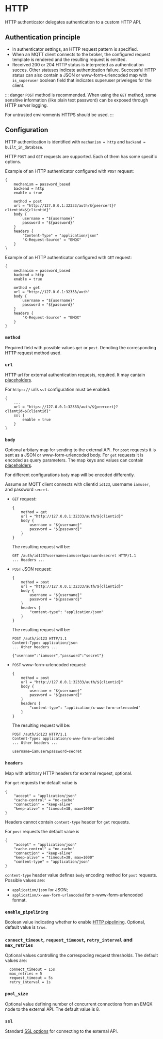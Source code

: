 # HTTP

HTTP authenticator delegates authentication to a custom HTTP API.

## Authentication principle

* In authenticator settings, an HTTP request pattern is specified.
* When an MQTT client connects to the broker, the configured request template is rendered and the resulting request is emitted.
* Received 200 or 204 HTTP status is interpreted as authentication succes. Other statuses indicate authentication failure.
Successful HTTP status can also contain a JSON or www-form-urlencoded map with `is_superuser` boolean field
that indicates superuser priveleges for the client.

::: danger
`POST` method is recommended. When using the `GET` method, some sensitive information (like plain text password) can be exposed through HTTP server logging.

For untrusted environments HTTPS should be used.
:::

## Configuration

HTTP authentication is identified with `mechanism = http` and `backend = built_in_database`.

HTTP `POST` and `GET` requests are supported. Each of them has some specific options.

Example of an HTTP authenticator configured with `POST` request:

```hocon
{
    mechanism = password_based
    backend = http
    enable = true

    method = post
    url = "http://127.0.0.1:32333/auth/${peercert}?clientid=${clientid}"
    body {
        username = "${username}"
        password = "${password}"
    }
    headers {
        "Content-Type" = "application/json"
        "X-Request-Source" = "EMQX"
    }
}
```

Example of an HTTP authenticator configured with `GET` request:

```hocon
{
    mechanism = password_based
    backend = http
    enable = true

    method = get
    url = "http://127.0.0.1:32333/auth"
    body {
        username = "${username}"
        password = "${password}"
    }
    headers {
        "X-Request-Source" = "EMQX"
    }
}
```

### `method`

Required field with possible values `get` or `post`. Denoting the corresponding HTTP request method used.

### `url`

HTTP url for external authentication requests, required. It may cantain [placeholders](./authn.md#authentication-placeholders).

For `https://` urls `ssl` configuration must be enabled:

```hocon
{
    ...
    url = "https://127.0.0.1:32333/auth/${peercert}?clientid=${clientid}"
    ssl {
        enable = true
    }
}

```

### `body`

Optional arbitary map for sending to the external API. For `post` requests it is sent as a JSON or www-form-urlencoded
body. For `get` requests it is encoded as query parameters. The map keys and values can contain [placeholders](./authn.md#authentication-placeholders).

For different configurations `body` map will be encoded differently.

Assume an MQTT client connects with clientid `id123`, username `iamuser`, and password `secret`.

* `GET` request:
    ```hocon
    {
        method = get
        url = "http://127.0.0.1:32333/auth/${clientid}"
        body {
            username = "${username}"
            password = "${password}"
        }
    }
    ```
    The resulting request will be:
    ```
    GET /auth/id123?username=iamuser&password=secret HTTP/1.1
    ... Headers ...
    ```
* `POST` JSON request:
    ```hocon
    {
        method = post
        url = "http://127.0.0.1:32333/auth/${clientid}"
        body {
            username = "${username}"
            password = "${password}"
        }
        headers {
            "content-type": "application/json"
        }
    }
    ```
    The resulting request will be:
    ```
    POST /auth/id123 HTTP/1.1
    Content-Type: application/json
    ... Other headers ...

    {"username":"iamuser","password":"secret"}
    ```
* `POST` www-form-urlencoded request:
    ```hocon
    {
        method = post
        url = "http://127.0.0.1:32333/auth/${clientid}"
        body {
            username = "${username}"
            password = "${password}"
        }
        headers {
            "content-type": "application/x-www-form-urlencoded"
        }
    }
    ```
    The resulting request will be:
    ```
    POST /auth/id123 HTTP/1.1
    Content-Type: application/x-www-form-urlencoded
    ... Other headers ...

    username=iamuser&password=secret
    ```

### `headers`

Map with arbitrary HTTP headers for external request, optional.

For `get` requests the default value is
```hocon
{
    "accept" = "application/json"
    "cache-control" = "no-cache"
    "connection" = "keep-alive"
    "keep-alive" = "timeout=30, max=1000"
}
```
Headers cannot contain `content-type` header for `get` requests.

For `post` requests the default value is
```hocon
{
    "accept" = "application/json"
    "cache-control" = "no-cache"
    "connection" = "keep-alive"
    "keep-alive" = "timeout=30, max=1000"
    "content-type" = "application/json"
}
```

`content-type` header value defines `body` encoding method for `post` requests. Possible values are:
* `application/json` for JSON;
* `application/x-www-form-urlencoded` for x-www-form-urlencoded format.

### `enable_pipelining`

Boolean value indicating whether to enable [HTTP pipelining](https://wikipedia.org/wiki/HTTP_pipelining).
Optional, default value is `true`.

### `connect_timeout`, `request_timeout`, `retry_interval` and `max_retries`

Optional values controlling the correspoding request thresholds. The default values are:

```hocon
  connect_timeout = 15s
  max_retries = 5
  request_timeout = 5s
  retry_interval = 1s
```

### `pool_size`

Optional value defining number of concurrent connections from an EMQX node to the external API.
The default value is 8.

### `ssl`

Standard [SSL options](./ssl.md) for connecting to the external API.


